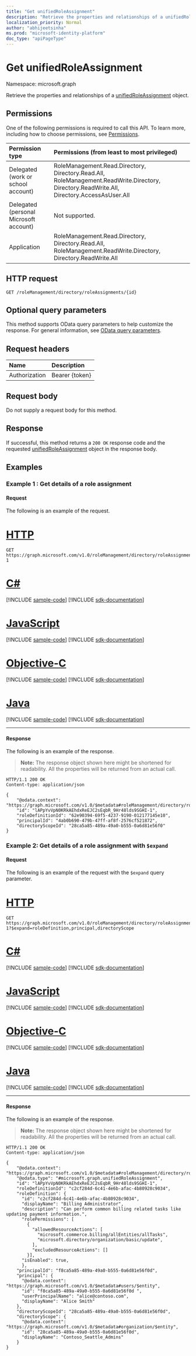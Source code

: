 ```yaml
---
title: "Get unifiedRoleAssignment"
description: "Retrieve the properties and relationships of a unifiedRoleAssignment object."
localization_priority: Normal
author: "abhijeetsinha"
ms.prod: "microsoft-identity-platform"
doc_type: "apiPageType"
---
```


# Get unifiedRoleAssignment

Namespace: microsoft.graph

Retrieve the properties and relationships of a [unifiedRoleAssignment](../resources/unifiedroleassignment.md) object.

## Permissions

One of the following permissions is required to call this API. To learn more, including how to choose permissions, see [Permissions](/graph/permissions-reference).

|Permission type      | Permissions (from least to most privileged)              |
|:--------------------|:---------------------------------------------------------|
|Delegated (work or school account) | RoleManagement.Read.Directory, Directory.Read.All, RoleManagement.ReadWrite.Directory, Directory.ReadWrite.All, Directory.AccessAsUser.All    |
|Delegated (personal Microsoft account) | Not supported.    |
|Application | RoleManagement.Read.Directory, Directory.Read.All, RoleManagement.ReadWrite.Directory, Directory.ReadWrite.All |

## HTTP request

<!-- { "blockType": "ignored" } -->

```http
GET /roleManagement/directory/roleAssignments/{id}
```

## Optional query parameters

This method supports OData query parameters to help customize the response. For general information, see [OData query parameters](/graph/query-parameters).

## Request headers

| Name      |Description|
|:----------|:----------|
| Authorization | Bearer {token} |

## Request body

Do not supply a request body for this method.

## Response

If successful, this method returns a `200 OK` response code and the requested [unifiedRoleAssignment](../resources/unifiedroleassignment.md) object in the response body.

## Examples

### Example 1 : Get details of a role assignment

#### Request

The following is an example of the request.


# [HTTP](#tab/http)
<!-- {
  "blockType": "request",
  "name": "get_unifiedroleassignment"
}-->

```msgraph-interactive
GET https://graph.microsoft.com/v1.0/roleManagement/directory/roleAssignments/lAPpYvVpN0KRkAEhdxReEJC2sEqbR_9Hr48lds9SGHI-1
```
# [C#](#tab/csharp)
[!INCLUDE [sample-code](../includes/snippets/csharp/get-unifiedroleassignment-csharp-snippets.md)]
[!INCLUDE [sdk-documentation](../includes/snippets/snippets-sdk-documentation-link.md)]

# [JavaScript](#tab/javascript)
[!INCLUDE [sample-code](../includes/snippets/javascript/get-unifiedroleassignment-javascript-snippets.md)]
[!INCLUDE [sdk-documentation](../includes/snippets/snippets-sdk-documentation-link.md)]

# [Objective-C](#tab/objc)
[!INCLUDE [sample-code](../includes/snippets/objc/get-unifiedroleassignment-objc-snippets.md)]
[!INCLUDE [sdk-documentation](../includes/snippets/snippets-sdk-documentation-link.md)]

# [Java](#tab/java)
[!INCLUDE [sample-code](../includes/snippets/java/get-unifiedroleassignment-java-snippets.md)]
[!INCLUDE [sdk-documentation](../includes/snippets/snippets-sdk-documentation-link.md)]

---


#### Response

The following is an example of the response.

> **Note:** The response object shown here might be shortened for readability. All the properties will be returned from an actual call.

<!-- {
  "blockType": "response",
  "truncated": true,
  "@odata.type": "microsoft.graph.unifiedRoleAssignment"
} -->

```http
HTTP/1.1 200 OK
Content-type: application/json

{
    "@odata.context": "https://graph.microsoft.com/v1.0/$metadata#roleManagement/directory/roleAssignments/$entity",
    "id": "lAPpYvVpN0KRkAEhdxReEJC2sEqbR_9Hr48lds9SGHI-1",
    "roleDefinitionId": "62e90394-69f5-4237-9190-012177145e10",
    "principalId": "4ab0b690-479b-47ff-af8f-2576cf521872",
    "directoryScopeId": "28ca5a85-489a-49a0-b555-0a6d81e56f0"
}
```

### Example 2: Get details of a role assignment with `$expand`

#### Request

The following is an example of the request with the `$expand` query parameter.


# [HTTP](#tab/http)
<!-- {
  "blockType": "request",
  "name": "get_unifiedroleassignment"
}-->

```msgraph-interactive
GET https://graph.microsoft.com/v1.0/roleManagement/directory/roleAssignments/lAPpYvVpN0KRkAEhdxReEJC2sEqbR_9Hr48lds9SGHI-1?$expand=roleDefinition,principal,directoryScope
```
# [C#](#tab/csharp)
[!INCLUDE [sample-code](../includes/snippets/csharp/get-unifiedroleassignment-csharp-snippets.md)]
[!INCLUDE [sdk-documentation](../includes/snippets/snippets-sdk-documentation-link.md)]

# [JavaScript](#tab/javascript)
[!INCLUDE [sample-code](../includes/snippets/javascript/get-unifiedroleassignment-javascript-snippets.md)]
[!INCLUDE [sdk-documentation](../includes/snippets/snippets-sdk-documentation-link.md)]

# [Objective-C](#tab/objc)
[!INCLUDE [sample-code](../includes/snippets/objc/get-unifiedroleassignment-objc-snippets.md)]
[!INCLUDE [sdk-documentation](../includes/snippets/snippets-sdk-documentation-link.md)]

# [Java](#tab/java)
[!INCLUDE [sample-code](../includes/snippets/java/get-unifiedroleassignment-java-snippets.md)]
[!INCLUDE [sdk-documentation](../includes/snippets/snippets-sdk-documentation-link.md)]

---


#### Response

The following is an example of the response.
> **Note:** The response object shown here might be shortened for readability. All the properties will be returned from an actual call.

<!-- {
  "blockType": "response",
  "truncated": true,
  "@odata.type": "microsoft.graph.unifiedRoleAssignment"
} -->

```http
HTTP/1.1 200 OK
Content-type: application/json

{
    "@odata.context": "https://graph.microsoft.com/v1.0/$metadata#roleManagement/directory/roleAssignments/$entity",
    "@odata.type": "#microsoft.graph.unifiedRoleAssignment",
    "id": "lAPpYvVpN0KRkAEhdxReEJC2sEqbR_9Hr48lds9SGHI-1",
    "roleDefinitionId": "c2cf284d-6c41-4e6b-afac-4b80928c9034",
    "roleDefinition": {
      "id": "c2cf284d-6c41-4e6b-afac-4b80928c9034",
      "displayName": "Billing Administrator",
      "description": "Can perform common billing related tasks like updating payment information.",
      "rolePermissions": [
        {
          "allowedResourceActions": [
            "microsoft.commerce.billing/allEntities/allTasks",
            "microsoft.directory/organization/basic/update",
          ],
          "excludedResourceActions": []
        }],
      "isEnabled": true,
      },
    "principalId": "f8ca5a85-489a-49a0-b555-0a6d81e56f0d",
    "principal": {
      "@odata.context": "https://graph.microsoft.com/v1.0/$metadata#users/$entity",
      "id": "f8ca5a85-489a-49a0-b555-0a6d81e56f0d ",
      "userPrincipalName": "alice@contoso.com",
      "displayName": "Alice Smith"
    },
    "directoryScopeId": "28ca5a85-489a-49a0-b555-0a6d81e56f0d",
    "directoryScope": {
      "@odata.context": "https://graph.microsoft.com/v1.0/$metadata#organization/$entity",
      "id": "28ca5a85-489a-49a0-b555-0a6d81e56f0d",
      "displayName": "Contoso_Seattle_Admins"
    }
}
```
<!-- uuid: 16cd6b66-4b1a-43a1-adaf-3a886856ed98
2019-02-04 14:57:30 UTC -->
<!-- {
  "type": "#page.annotation",
  "description": "Get unifiedRoleAssignment",
  "keywords": "",
  "section": "documentation",
  "tocPath": ""
}-->

